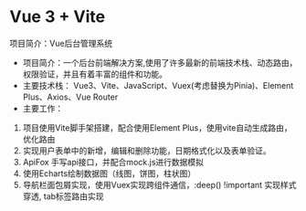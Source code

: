 # Vue 3 + Vite

项目简介：Vue后台管理系统
- 项目简介：一个后台前端解决方案,使用了许多最新的前端技术栈、动态路由，权限验证，并且有着丰富的组件和功能。
-	主要技术栈： Vue3、Vite、JavaScript、Vuex(考虑替换为Pinia)、Element Plus、Axios、Vue Router
-	主要工作：
  1.  项目使用Vite脚手架搭建，配合使用Element Plus，使用vite自动生成路由，优化路由
  2.	实现用户表单中的新增，编辑和删除功能，日期格式化以及表单验证。
  3.	ApiFox 手写api接口，并配合mock.js进行数据模拟
  4.	使用Echarts绘制数据图（线图，饼图，柱状图）
  5.	导航栏面包屑实现，使用Vuex实现跨组件通信，:deep() !important 实现样式穿透, tab标签路由实现
